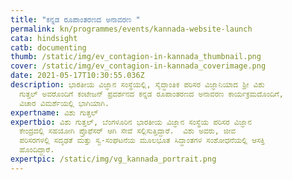```yaml
---
title: "ಕನ್ನಡ ರೂಪಾಂತರಣದ ಅನಾವರಣ "
permalink: kn/programmes/events/kannada-website-launch
cata: hindsight
catb: documenting
thumb: /static/img/ev_contagion-in-kannada_thumbnail.png
cover: /static/img/ev_contagion-in-kannada_coverimage.png
date: 2021-05-17T10:30:55.036Z
description: ಭಾರತೀಯ ವಿಜ್ಞಾನ ಸಂಸ್ಥೆಯಲ್ಲಿ, ಸೈದ್ಧಾಂತಿಕ ಪರಿಸರ ವಿಜ್ಞಾನಿಯಾದ ಶ್ರೀ ವಿಶು
  ಗುತ್ತಲ್ ಅವರೊಂದಿಗೆ ಕಂಟೇಜನ್‌ ಪ್ರದರ್ಶನದ ಕನ್ನಡ ರೂಪಾಂತರಣದ ಅನಾವರಣ ಕಾರ್ಯಕ್ರಮದೊಂದಿಗೆ,
  ವಿಚಾರ ವಿಮರ್ಶೆಯಲ್ಲಿ ಭಾಗಿಯಾಗಿ.
expertname: ವಿಶು ಗುತ್ತಲ್
expertbio: ವಿಶು ಗುತ್ತಲ್, ಬೆಂಗಳೂರಿನ ಭಾರತೀಯ ವಿಜ್ಞಾನ ಸಂಸ್ಥೆಯ ಪರಿಸರ ವಿಜ್ಞಾನ
  ಕೇಂದ್ರದಲ್ಲಿ ಸಹಯೋಗಿ ಪ್ರೊಫೆಸರ್‌ ಆಗಿ ಸೇವೆ ಸಲ್ಲಿಸುತ್ತಿದ್ದಾರೆ.  ವಿಶು ಅವರು, ಜೀವ
  ಪರಿಸರಗಳಲ್ಲಿ ಸದೃಢತೆ ಮತ್ತು ಸ್ವ-ಸಂಘಟನೆಯ ಮೂಲಭೂತ ಸಿದ್ಧಾಂತಗಳ ಸಂಶೋಧನೆಯಲ್ಲಿ ಆಸಕ್ತಿ
  ಹೊಂದಿದ್ದಾರೆ.
expertpic: /static/img/vg_kannada_portrait.png
---
```

